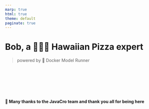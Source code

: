 ```yaml
---
marp: true
html: true
theme: default
paginate: true
---
```

<style>
.dodgerblue {
  color: dodgerblue;
}
.indianred {
  color: indianred;
}
</style>
# Bob, a 🍕🍍🥓 Hawaiian Pizza expert 
> powered by 🐳 Docker Model Runner



</br></br></br></br></br>

#### 🤗 Many thanks to the **JavaCro team** and thank you **all** for being here
